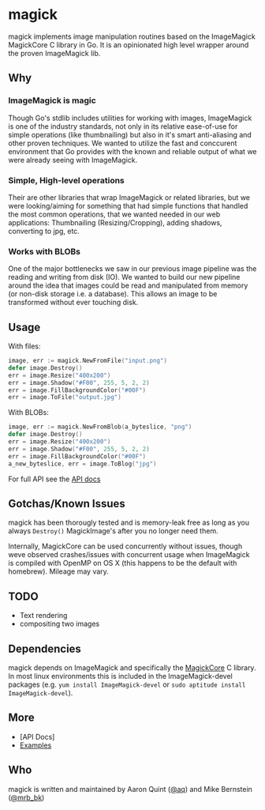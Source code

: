 # magick

magick implements image manipulation routines based on the 
ImageMagick MagickCore C library in Go. It is an opinionated high level 
wrapper around the proven ImageMagick lib.

## Why

### ImageMagick is magic

Though Go's stdlib includes utilities for working with images, ImageMagick is one of the industry standards, not only in its relative ease-of-use for simple operations (like thumbnailing) but also in it's smart anti-aliasing and other proven techniques. We wanted to utilize the fast and conccurent environment that Go provides with the known and reliable output of what we were already seeing with ImageMagick.

### Simple, High-level operations

Their are other libraries that wrap ImageMagick or related libraries, but we were looking/aiming for something that had simple functions that handled the most common operations, that we wanted needed in our web applications: Thumbnailing (Resizing/Cropping), adding shadows, converting to jpg, etc.

### Works with BLOBs

One of the major bottlenecks we saw in our previous image pipeline was the reading and writing from disk (IO). We wanted to build our new pipeline around the idea that images could be read and manipulated from memory (or non-disk storage i.e. a database). This allows an image to be transformed without ever touching disk.

## Usage

With files:

``` go
image, err := magick.NewFromFile("input.png")
defer image.Destroy()
err = image.Resize("400x200")
err = image.Shadow("#F00", 255, 5, 2, 2)
err = image.FillBackgroundColor("#00F")
err = image.ToFile("output.jpg")
```

With BLOBs:

``` go
image, err := magick.NewFromBlob(a_byteslice, "png")
defer image.Destroy()
err = image.Resize("400x200")
err = image.Shadow("#F00", 255, 5, 2, 2)
err = image.FillBackgroundColor("#00F")
a_new_byteslice, err = image.ToBlog("jpg")
```

For full API see the [API docs]()

## Gotchas/Known Issues

magick has been thorougly tested and is memory-leak free as long as you always `Destroy()` MagickImage's after you no longer need them.

Internally, MagickCore can be used concurrently without issues, though weve observed crashes/issues with concurrent usage when ImageMagick is compiled with OpenMP on OS X (this happens to be the default with homebrew). Mileage may vary.

## TODO

- Text rendering
- compositing two images

## Dependencies

magick depends on ImageMagick and specifically the [MagickCore](http://www.imagemagick.org/script/magick-core.php) C library. In most linux environments this is included in the ImageMagick-devel packages (e.g. `yum install ImageMagick-devel` or `sudo aptitude install ImageMagick-devel`).

## More

* [API Docs]
* [Examples](examples/)

## Who

magick is written and maintained by Aaron Quint ([@aq](http://twitter.com/aq)) and Mike Bernstein ([@mrb_bk](http://twitter.com/mrb_bk))

